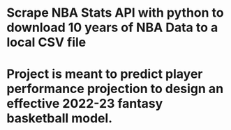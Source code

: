 # Scrape NBA Stats API with python to download 10 years of NBA Data to a local CSV file
# Project is meant to predict player performance projection to design an effective 2022-23 fantasy basketball model.

